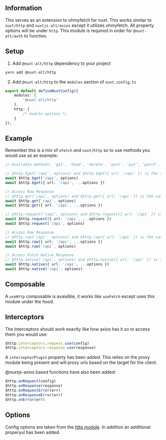 ## Information

This serves as an extension to ohmyfetch for nuxt. This works similar to `nuxt/http` and `nuxtjs-alt/axios` except it utilizes ohmyfetch. All property options will be under `http`. This module is required in order for `@nuxt-alt/auth` to function.

## Setup

1. Add `@nuxt-alt/http` dependency to your project

```bash
yarn add @nuxt-alt/http
```

2. Add `@nuxt-alt/http` to the `modules` section of `nuxt.config.ts`

```ts
export default defineNuxtConfig({
    modules: [
        '@nuxt-alt/http'
    ],
    http: {
        /* module options */
    }
});

```

## Example

Remember this is a mix of `ofetch` and `nuxt/http` so to use methods you would use as an example:

```ts
// Available methods: 'get', 'head', 'delete', 'post', 'put', 'patch', 'options'

// $http.$get('/api', options) and $http.$get({ url: '/api' }) is the same as $fetch('/api', { method: 'get' })
await $http.$get('/api', options)
await $http.$get({ url: '/api', ...options })

// Access Raw Response
// $http.get('/api', options) and $http.get({ url: '/api' }) is the same as $fetch.raw('/api', { method: 'get' })
await $http.get('/api', options)
await $http.get({ url: '/api', ...options })

// $http.request('/api', options) and $http.request({ url: '/api' }) is the same as $fetch('/api', options)
await $http.request({ url: '/api', ...options })
await $http.request('/api', options)

// Access Raw Response
// $http.raw('/api', options) and $http.raw({ url: '/api' }) is the same as $fetch.raw('/api', options)
await $http.raw({ url: '/api', ...options })
await $http.raw('/api', options)

// Access Fetch Native Response
// $http.native('/api', options) and $http.native({ url: '/api' }) is the same as $fetch.native('/api', options) or fetch('/api', options)
await $http.native({ url: '/api', ...options })
await $http.native('/api', options)
```

## Composable

A `useHttp` composable is avaialble, it works like `useFetch` except uses this module under the hood.

## Interceptors

The interceptors should work exactly like how axios has it so to access them you would use:

```ts
$http.interceptors.request.use(config)
$http.interceptors.response.use(response)

```

A `interceptorPlugin` property has been added. This relies on the proxy module being present and will proxy urls based on the target for the client.

@nuxtjs-axios based functions have also been added:

```ts
$http.onRequest(config)
$http.onResponse(response)
$http.onRequestError(err)
$http.onResponseError(err)
$http.onError(err)
```

## Options

Config options are taken from the [http module](https://http.nuxtjs.org/). In addition an additional properyul has been added.
